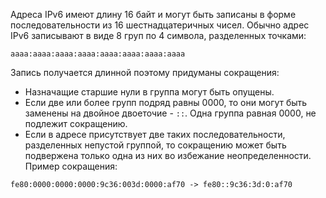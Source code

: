 Адреса IPv6 имеют длину 16 байт и могут быть записаны в форме последовательности из 16 шестнадцатеричных чисел. Обычно адрес IPv6 записывают в виде 8 груп по 4 символа, разделенных точками:
```
aaaa:aaaa:aaaa:aaaa:aaaa:aaaa:aaaa:aaaa
```
Запись получается длинной поэтому придуманы сокращения:
- Назначащие старшие нули в группа могут быть опущены.
- Если две или более групп подряд равны 0000, то они могут быть заменены на двойное двоеточие - `::`. Одна группа равная 0000, не подлежит сокращению.
- Если в адресе присутствует две таких последовательности, разделенных непустой группой, то сокращению может быть подвержена только одна из них во избежание неопределенности.
Пример сокращения:
```
fe80:0000:0000:0000:9c36:003d:0000:af70 -> fe80::9c36:3d:0:af70
```
